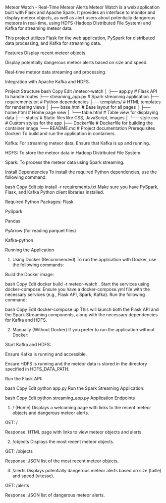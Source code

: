 Meteor Watch - Real-Time Meteor Alerts
Meteor Watch is a web application built with Flask and Apache Spark. It provides an interface to monitor and display meteor objects, as well as alert users about potentially dangerous meteors in real-time, using HDFS (Hadoop Distributed File System) and Kafka for streaming meteor data.

This project utilizes Flask for the web application, PySpark for distributed data processing, and Kafka for streaming data.

Features
Display recent meteor objects.

Display potentially dangerous meteor alerts based on size and speed.

Real-time meteor data streaming and processing.

Integration with Apache Kafka and HDFS.

Project Structure
bash
Copy
Edit
/meteor-watch
│
├── app.py              # Flask API to handle routes
├── streaming_app.py    # Spark streaming application
├── requirements.txt    # Python dependencies
├── templates/          # HTML templates for rendering views
│   ├── base.html       # Base layout for all pages
│   ├── home.html       # Home page view
│   └── table.html      # Table view for displaying data
├── static/             # Static files like CSS, JavaScript, images
│   └── style.css       # Custom styles for the app
├── Dockerfile          # Dockerfile for building the container image
└── README.md           # Project documentation
Prerequisites
Docker: To build and run the application in containers.

Kafka: For streaming meteor data. Ensure that Kafka is up and running.

HDFS: To store the meteor data in Hadoop Distributed File System.

Spark: To process the meteor data using Spark streaming.

Install Dependencies
To install the required Python dependencies, use the following command:

bash
Copy
Edit
pip install -r requirements.txt
Make sure you have PySpark, Flask, and Kafka Python client libraries installed.

Required Python Packages:
Flask

PySpark

Pandas

PyArrow (for reading parquet files)

Kafka-python

Running the Application
1. Using Docker (Recommended)
To run the application with Docker, use the following commands:

Build the Docker image:

bash
Copy
Edit
docker build -t meteor-watch .
Start the services using docker-compose: Ensure you have a docker-compose.yml file with the necessary services (e.g., Flask API, Spark, Kafka). Run the following command:

bash
Copy
Edit
docker-compose up
This will launch both the Flask API and the Spark Streaming components, along with the necessary dependencies for Kafka and HDFS.

2. Manually (Without Docker)
If you prefer to run the application without Docker:

Start Kafka and HDFS:

Ensure Kafka is running and accessible.

Ensure HDFS is running and the meteor data is stored in the directory specified in HDFS_DATA_PATH.

Run the Flask API:

bash
Copy
Edit
python app.py
Run the Spark Streaming Application:

bash
Copy
Edit
python streaming_app.py
Application Endpoints
1. / (Home)
Displays a welcoming page with links to the recent meteor objects and dangerous meteor alerts.

GET: /

Response: HTML page with links to view meteor objects and alerts.

2. /objects
Displays the most recent meteor objects.

GET: /objects

Response: JSON list of the most recent meteor objects.

3. /alerts
Displays potentially dangerous meteor alerts based on size (taille) and speed (vitesse).

GET: /alerts

Response: JSON list of dangerous meteor alerts.
